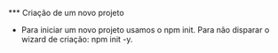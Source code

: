 *** Criação de um novo projeto

- Para iniciar um novo projeto usamos o npm init. Para não disparar o wizard de criação: npm init -y.